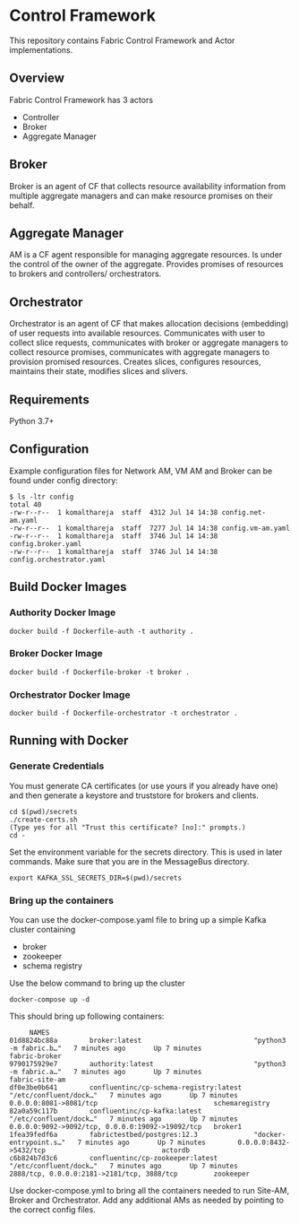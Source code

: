 # Control Framework
This repository contains Fabric Control Framework and Actor implementations.

## Overview
Fabric Control Framework has 3 actors
- Controller
- Broker
- Aggregate Manager

## Broker
Broker is an agent of CF that collects resource availability information from multiple aggregate managers and can make resource promises on their behalf.

## Aggregate Manager
AM is a CF agent responsible for managing aggregate resources. Is under the control of the owner of the aggregate. Provides promises of resources to brokers and controllers/ orchestrators.

## Orchestrator
Orchestrator is an agent of CF that makes allocation decisions (embedding) of user requests into available resources. Communicates with user to collect slice requests, communicates with broker or aggregate managers to collect resource promises, communicates with aggregate managers to provision promised resources. Creates slices, configures resources, maintains their state, modifies slices and slivers.  

## Requirements
Python 3.7+

## Configuration
Example configuration files for Network AM, VM AM and Broker can be found under config directory:
```
$ ls -ltr config
total 40
-rw-r--r--  1 komalthareja  staff  4312 Jul 14 14:38 config.net-am.yaml
-rw-r--r--  1 komalthareja  staff  7277 Jul 14 14:38 config.vm-am.yaml
-rw-r--r--  1 komalthareja  staff  3746 Jul 14 14:38 config.broker.yaml
-rw-r--r--  1 komalthareja  staff  3746 Jul 14 14:38 config.orchestrator.yaml
```

## Build Docker Images

### Authority Docker Image
```
docker build -f Dockerfile-auth -t authority .
```

### Broker Docker Image
```
docker build -f Dockerfile-broker -t broker .
```

### Orchestrator Docker Image
```
docker build -f Dockerfile-orchestrator -t orchestrator .
```

## Running with Docker
### Generate Credentials
You must generate CA certificates (or use yours if you already have one) and then generate a keystore and truststore for brokers and clients.
```
cd $(pwd)/secrets
./create-certs.sh
(Type yes for all "Trust this certificate? [no]:" prompts.)
cd -
```
Set the environment variable for the secrets directory. This is used in later commands. Make sure that you are in the MessageBus directory.
```
export KAFKA_SSL_SECRETS_DIR=$(pwd)/secrets
```
### Bring up the containers
You can use the docker-compose.yaml file to bring up a simple Kafka cluster containing
- broker
- zookeeper 
- schema registry

Use the below command to bring up the cluster
```
docker-compose up -d
```

This should bring up following containers:
```
     NAMES
01d8824bc88a        broker:latest                            "python3 -m fabric.b…"   7 minutes ago       Up 7 minutes                                                           fabric-broker
9790175929e7        authority:latest                         "python3 -m fabric.a…"   7 minutes ago       Up 7 minutes                                                           fabric-site-am
df0e3be0b641        confluentinc/cp-schema-registry:latest   "/etc/confluent/dock…"   7 minutes ago       Up 7 minutes        0.0.0.0:8081->8081/tcp                             schemaregistry
82a0a59c117b        confluentinc/cp-kafka:latest             "/etc/confluent/dock…"   7 minutes ago       Up 7 minutes        0.0.0.0:9092->9092/tcp, 0.0.0.0:19092->19092/tcp   broker1
1fea39fedf6a        fabrictestbed/postgres:12.3              "docker-entrypoint.s…"   7 minutes ago       Up 7 minutes        0.0.0.0:8432->5432/tcp                             actordb
c6b824b7d3c6        confluentinc/cp-zookeeper:latest         "/etc/confluent/dock…"   7 minutes ago       Up 7 minutes        2888/tcp, 0.0.0.0:2181->2181/tcp, 3888/tcp         zookeeper
```
Use docker-compose.yml to bring all the containers needed to run Site-AM, Broker and Orchestrator. Add any additional AMs as needed by pointing to the correct config files.
